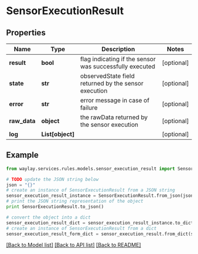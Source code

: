 # SensorExecutionResult


## Properties

Name | Type | Description | Notes
------------ | ------------- | ------------- | -------------
**result** | **bool** | flag indicating if the sensor was successfully executed | [optional] 
**state** | **str** | observedState field returned by the sensor execution | [optional] 
**error** | **str** | error message in case of failure | [optional] 
**raw_data** | **object** | the rawData returned by the sensor execution | [optional] 
**log** | **List[object]** |  | [optional] 

## Example

```python
from waylay.services.rules.models.sensor_execution_result import SensorExecutionResult

# TODO update the JSON string below
json = "{}"
# create an instance of SensorExecutionResult from a JSON string
sensor_execution_result_instance = SensorExecutionResult.from_json(json)
# print the JSON string representation of the object
print SensorExecutionResult.to_json()

# convert the object into a dict
sensor_execution_result_dict = sensor_execution_result_instance.to_dict()
# create an instance of SensorExecutionResult from a dict
sensor_execution_result_form_dict = sensor_execution_result.from_dict(sensor_execution_result_dict)
```
[[Back to Model list]](../README.md#documentation-for-models) [[Back to API list]](../README.md#documentation-for-api-endpoints) [[Back to README]](../README.md)


